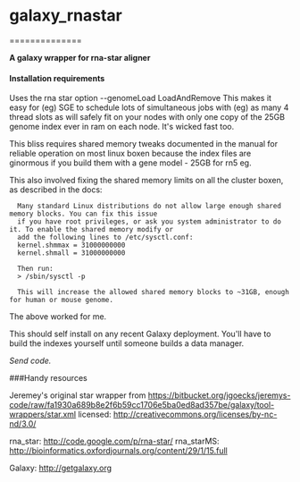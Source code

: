 # galaxy_rnastar
==============

**A galaxy wrapper for rna-star aligner**

#### Installation requirements

Uses the rna star option 
--genomeLoad LoadAndRemove
This makes it easy for (eg) SGE to
schedule lots of simultaneous jobs with (eg) as many 4 thread slots
as will safely fit on your nodes with only one copy of the 25GB genome index ever in ram
on each node. It's wicked fast too.

This bliss requires shared memory tweaks documented
in the manual for reliable operation on 
most linux boxen because the index files are ginormous
if you build them with a gene model - 25GB for rn5 eg.

This also involved fixing the shared memory limits on all the cluster boxen, as described in the docs:

```
  Many standard Linux distributions do not allow large enough shared memory blocks. You can fix this issue
  if you have root privileges, or ask you system administrator to do it. To enable the shared memory modify or
  add the following lines to /etc/sysctl.conf:
  kernel.shmmax = 31000000000
  kernel.shmall = 31000000000

  Then run:
  > /sbin/sysctl -p

  This will increase the allowed shared memory blocks to ~31GB, enough for human or mouse genome.
```

The above worked for me.

This should self install on any recent Galaxy deployment.
You'll have to build the indexes yourself until someone builds a data manager.

*Send code.*


###Handy resources

 Jeremey's original star wrapper from https://bitbucket.org/jgoecks/jeremys-code/raw/fa1930a689b8e2f6b59cc1706e5ba0ed8ad357be/galaxy/tool-wrappers/star.xml
 licensed: http://creativecommons.org/licenses/by-nc-nd/3.0/

 rna_star: http://code.google.com/p/rna-star/
 rna_starMS: http://bioinformatics.oxfordjournals.org/content/29/1/15.full

 Galaxy: http://getgalaxy.org



